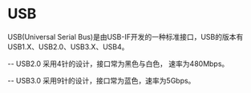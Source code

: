 # USB

USB(Universal Serial Bus)是由USB-IF开发的一种标准接口，USB的版本有USB1.X、USB2.0、USB3.X、USB4。



-- USB2.0 采用4针的设计，接口常为黑色与白色， 速率为480Mbps。

-- USB3.0 采用9针的设计，接口常为蓝色，速率为5Gbps。


